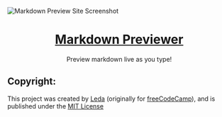 <img src="https://i.imgur.com/d1YhZtQ.png" alt="Markdown Preview Site Screenshot"></img>

<h1 align="center"><a href="https://LedaThemis.github.io/random-quote-machine/" target="_blank" rel="noopener noreferrer">Markdown Previewer</a></h1>
<p align="center">Preview markdown live as you type!</p>
<h2>Copyright:</h2>
<p>This project was created by 
    <a href="https://github.com/LedaThemis" 
    target="_blank"
    rel="noopener noreferrer">Leda</a> (originally for <a href="https://freecodecamp.org" rel="noopener noreferrer" target="_blank">freeCodeCamp</a>), and is published under the 
    <a href="./LICENSE">MIT License</a>
</p>
